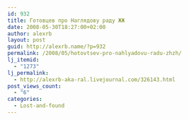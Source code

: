 ```yaml
---
id: 932
title: Готовцев про Наглядову раду ЖЖ
date: 2008-05-30T18:27:00+02:00
author: alexrb
layout: post
guid: http://alexrb.name/?p=932
permalink: /2008/05/hotovtsev-pro-nahlyadovu-radu-zhzh/
lj_itemid:
  - "1273"
lj_permalink:
  - http://alexrb-aka-ral.livejournal.com/326143.html
post_views_count:
  - "6"
categories:
  - Lost-and-found
---
```

<lj-embed id="23"/>